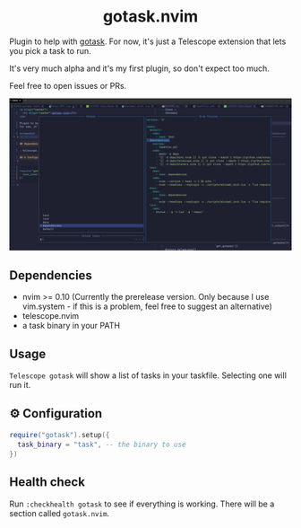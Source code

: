 <p align="center">
  <h1 align="center">gotask.nvim</h1>
</p>

Plugin to help with [gotask](https://taskfile.dev).
For now, it's just a Telescope extension that lets you pick a task to run.

It's very much alpha and it's my first plugin, so don't expect too much.

Feel free to open issues or PRs.

![screenshot](screenshots/telescope.png)


## Dependencies
- nvim >= 0.10 (Currently the prerelease version. Only because I use vim.system - if this is a problem, feel free to suggest an alternative)
- telescope.nvim
- a task binary in your PATH

## Usage

`Telescope gotask` will show a list of tasks in your taskfile. Selecting one will run it.

## ⚙ Configuration


```lua
require("gotask").setup({
  task_binary = "task", -- the binary to use
})
```

## Health check

Run `:checkhealth gotask` to see if everything is working. There will be a section called `gotask.nvim`.

